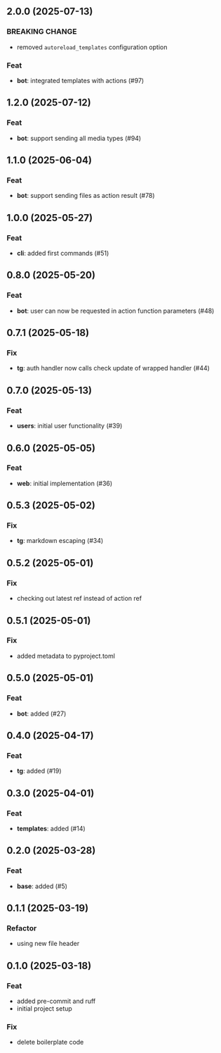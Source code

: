 ## 2.0.0 (2025-07-13)

### BREAKING CHANGE

- removed `autoreload_templates` configuration option

### Feat

- **bot**: integrated templates with actions (#97)

## 1.2.0 (2025-07-12)

### Feat

- **bot**: support sending all media types (#94)

## 1.1.0 (2025-06-04)

### Feat

- **bot**: support sending files as action result (#78)

## 1.0.0 (2025-05-27)

### Feat

- **cli**: added first commands (#51)

## 0.8.0 (2025-05-20)

### Feat

- **bot**: user can now be requested in action function parameters (#48)

## 0.7.1 (2025-05-18)

### Fix

- **tg**: auth handler now calls check update of wrapped handler (#44)

## 0.7.0 (2025-05-13)

### Feat

- **users**: initial user functionality (#39)

## 0.6.0 (2025-05-05)

### Feat

- **web**: initial implementation (#36)

## 0.5.3 (2025-05-02)

### Fix

- **tg**: markdown escaping (#34)

## 0.5.2 (2025-05-01)

### Fix

- checking out latest ref instead of action ref

## 0.5.1 (2025-05-01)

### Fix

- added metadata to pyproject.toml

## 0.5.0 (2025-05-01)

### Feat

- **bot**: added (#27)

## 0.4.0 (2025-04-17)

### Feat

- **tg**: added (#19)

## 0.3.0 (2025-04-01)

### Feat

- **templates**: added (#14)

## 0.2.0 (2025-03-28)

### Feat

- **base**: added (#5)

## 0.1.1 (2025-03-19)

### Refactor

- using new file header

## 0.1.0 (2025-03-18)

### Feat

- added pre-commit and ruff
- initial project setup

### Fix

- delete boilerplate code
